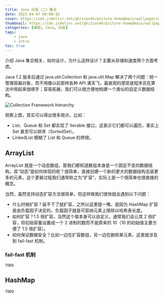 ```yaml
---
title: Java 扫盲（二）集合
date: 2023-04-07 00:08:42
cover: https://cdn.jsdelivr.net/gh/zion4h/picture-home@main/wallpaperimg1007.jpg
thumbnail: https://cdn.jsdelivr.net/gh/zion4h/picture-home@main/wallpaperimg1007.jpg
categories: [编程, Java, 扫盲]
tags:
    - java
    - intro
toc: true
---
```

介绍 Java 集合相关，如何设计，为什么这样设计？主要从存储和速度两个方面考虑。
<!-- more -->

Java 1.2 版本后通过 java.util.Collection 和 java.util.Map 解决了两个问题：统一管理容器对象，而不用像以前那样各种 API 满天飞，最直观的感受是程序员在算法中用起来很顺手；容易拓展，我们可以很方便地构建一个类似的自定义数据结构。

![Collection Framework hierarchy](https://cdn.jsdelivr.net/gh/zion4h/picture-home@main/collection-framework-hierarchy-in-java.webp)

观察上图，其实可以得出很多观点，比如：

- List、Queue 和 Set 都实现了 Iterable 接口，这表示它们都可以遍历，事实上 Set 甚至可以排序（SortedSet）。
- LinkedList 模糊了 List 和 Queue 的界限。

## ArrayList

ArrayList 就是一个动态数组，那我们都知道数组本身是一个固定不变的数据结构，其“动态”是如何体现的呢？很简单，直接创建一个新的更大的数据结构去装更多的元素，这个更替过程我们通常称之为“扩容”，实际上是一个很简单也很直接的概念。

当然，虽然支持动态扩容方法很简单，但这样做我们很快就会遇到以下问题：

- 什么时候扩容？装不下了就扩容，之所以这里提一嘴，是因为 HashMap 扩容是由负载因子决定的，负载因子就是可容纳元素上限除以哈希表长度。
- 如何扩容？1.5 倍扩容，当然这个值本身可以自定义，通常我们会让其 2 倍扩容，将初始容量设置成一个 2 进制的数而不是原来的 10（10 的初始值主要方便了 1.5 倍扩容）。
- 如何保证数据安全？比如一边在扩容数组，另一边在删除某元素，这里就涉及到 fail-fast 机制。

### fail-fast 机制

`TODO`

## HashMap

`TODO`
